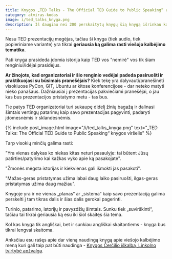 ```yaml
---
title: Knygos „TED Talks - The Official TED Guide to Public Speaking“ apžvalga
category: atviras-kodas
image: i/ted_talks_knyga.png
description: Iš daugiau nei 200 perskaitytų knygų šią knygą išrinkau kaip geriausią knygą skirtą viešojo kalbėjimo įgūdžiams lavinti. Su šimtais praktinių pavyzdžių, daugybę istorijų ir tikra gyva patirtimi.
---
```


Nesu TED prezentacijų megėjas, tačiau ši knyga (tiek audio, tiek popieriniame variante) yra tikrai **geriausia ką galima rasti viešojo kalbėjimo tematika**.

Pati knyga prasideda įdomia istorija kaip TED vos "nemirė" vos tik šiam renginiui/idėjai prasidėjus.

**Ar žinojote, kad organizatoriai ir šio renginio vedėjai padeda pasiruošti ir praktikuojasi su būsimais pranešėjais?** Kiek tekę yra dalyvauti/pranešinėti visokiuose PyCon, GIT, Ubuntu ar kitose konferencijose - dar neteko matyti nieko panašaus. Dažniausiai į prezentacijas pakviečiami pranešėjai, o jau kas bus prezentacijos pristatymo metu - tas bus.

Tie patys TED organizatoriai turi sukaupę didelį žinių bagažą ir dalinasi šimtais vertingų patarimų kaip savo prezentacijas pagyvinti, padaryti įdomesnėmis ir sklandesnėmis.

{% include post_image.html image="/i/ted_talks_knyga.png" text="„TED Talks: The Official TED Guide to Public Speaking“ knygos viršelis" %}

Tarp visokių minčių galima rasti:

"Yra vienas dalykas ko niekas kitas neturi pasaulyje: tai būtent Jūsų patirties/patyrimo kai kažkas vyko apie ką pasakojate".

"Žmonės mėgsta istorijas ir kiekvienas gali išmokti jas pasakoti".

"Mažas-geras pristatymas užima labai daug laiko pasiruošti, ilgas-geras pristatymas užima daug mažiau".

Knygoje yra ir ne vienas „planas“ ar „sistema“ kaip savo prezentaciją galima perskelti į tam tikras dalis ir šias dalis gerokai pagerinti.

Turinio, patarimo, istorijų ir pavyzdžių šimtais. Sunku tiek „suvirškinti“, tačiau tai tikrai geriausia ką esu iki šiol skaitęs šia tema.

Kol kas knyga tik angliškai, bet ir sunkiau angliškai skaitantiems - knyga bus tikrai lengvai skaitoma.

Anksčiau esu rašęs apie dar vieną naudingą knygą apie viešojo kalbėjimo meną kuri gali taip pat būti naudinga - [Knygos Čerčilio iškalba, Linkolno tvirtybė apžvalga](https://www.jarmalavicius.lt/knygos/knygos-cercilio-iskalba-linkolno-tvirtybe-apzvalga).